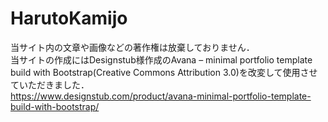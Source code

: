 # HarutoKamijo
当サイト内の文章や画像などの著作権は放棄しておりません．  
当サイトの作成にはDesignstub様作成のAvana – minimal portfolio template build with Bootstrap(Creative Commons Attribution 3.0)を改変して使用させていただきました．  
https://www.designstub.com/product/avana-minimal-portfolio-template-build-with-bootstrap/
